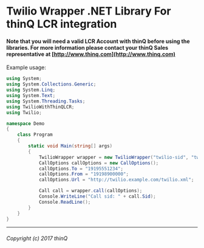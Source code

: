 # Twilio Wrapper .NET Library For thinQ LCR integration

#### Note that you will need a valid LCR Account with thinQ before using the libraries. For more information please contact your thinQ Sales representative at [http://www.thinq.com](http://www.thinq.com)

Example usage:

```C#
using System;
using System.Collections.Generic;
using System.Linq;
using System.Text;
using System.Threading.Tasks;
using TwilioWithThinQLCR;
using Twilio;

namespace Demo
{
    class Program
    {
        static void Main(string[] args)
        {
            TwilioWrapper wrapper = new TwilioWrapper("twilio-sid", "twilio-token", "thinq-account-id", "thinq-token");
            CallOptions callOptions = new CallOptions();
            callOptions.To = "19195551234";
            callOptions.From = "19198900000";
            callOptions.Url = "http://twilio.example.com/twilio.xml";

            Call call = wrapper.call(callOptions);
            Console.WriteLine("Call sid: " + call.Sid);
            Console.ReadLine();
        }
    }
}
```
---

###### *Copyright (c) 2017 thinQ*
